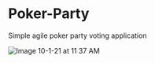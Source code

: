 # Poker-Party
Simple agile poker party voting application

![Image 10-1-21 at 11 37 AM](https://user-images.githubusercontent.com/53586366/135648418-da611273-4341-4549-8230-3bd883d901f7.jpg)
